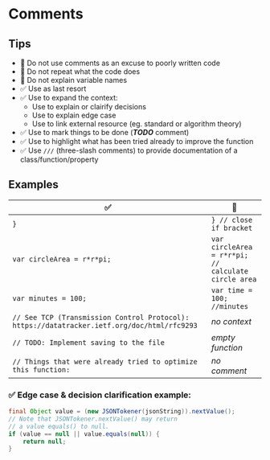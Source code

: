 # Comments

## Tips
- :no_entry_sign: Do not use comments as an excuse to poorly written code
- :no_entry_sign: Do not repeat what the code does
- :no_entry_sign: Do not explain variable names
- :white_check_mark: Use as last resort
- :white_check_mark: Use to expand the context:
    - Use to explain or clairify decisions
    - Use to explain edge case
    - Use to link external resource (eg. standard or algorithm theory)
- :white_check_mark: Use to mark things to be done (___TODO___ comment)
- :white_check_mark: Use to highlight what has been tried already to improve the function
- :white_check_mark: Use `///` (three-slash comments) to provide documentation of a class/function/property

## Examples
|:white_check_mark:|:no_entry_sign:|
|-|-|
|`}`|`} // close if bracket`|
|`var circleArea = r*r*pi;`|`var circleArea = r*r*pi; // calculate circle area`|
|`var minutes = 100;`|`var time = 100; //minutes`|
|`// See TCP (Transmission Control Protocol): https://datatracker.ietf.org/doc/html/rfc9293`|_no context_|
|`// TODO: Implement saving to the file`|_empty function_|
|`// Things that were already tried to optimize this function:`|_no comment_|

### :white_check_mark: Edge case & decision clarification example:
```java
final Object value = (new JSONTokener(jsonString)).nextValue();
// Note that JSONTokener.nextValue() may return
// a value equals() to null.
if (value == null || value.equals(null)) {
    return null;
}
```